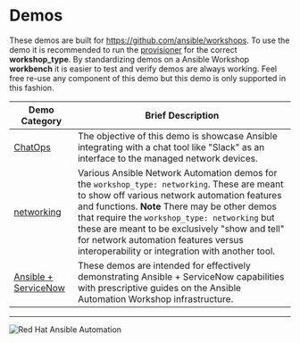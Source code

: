 # Demos

These demos are built for https://github.com/ansible/workshops.  To use the demo it is recommended to run the [provisioner](../provisioner/README.md) for the correct **workshop_type**.  By standardizing demos on a Ansible Workshop **workbench** it is easier to test and verify demos are always working.  Feel free re-use any component of this demo but this demo is only supported in this fashion.

| Demo Category   | Brief Description  |
|---|---|
| [ChatOps](chatops)  | The objective of this demo is showcase Ansible integrating with a chat tool like "Slack" as an interface to the managed network devices. |
| [networking](networking)   | Various Ansible Network Automation demos for the `workshop_type: networking`.  These are meant to show off various network automation features and functions.  **Note** There may be other demos that require the `workshop_type: networking` but these are meant to be exclusively "show and tell" for network automation features versus interoperability or integration with another tool. |
| [Ansible + ServiceNow](servicenow)   | These demos are intended for effectively demonstrating Ansible + ServiceNow capabilities with prescriptive guides on the Ansible Automation Workshop infrastructure. |

---
![Red Hat Ansible Automation](../images/rh-ansible-automation-platform.png)
